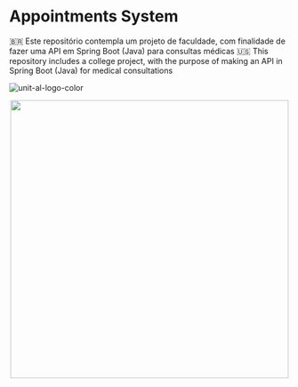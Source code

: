 # Appointments System
🇧🇷 Este repositório contempla um projeto de faculdade, com finalidade de fazer uma API em Spring Boot (Java) para consultas médicas
🇺🇸 This repository includes a college project, with the purpose of making an API in Spring Boot (Java) for medical consultations
<span align="center">
  
  ![unit-al-logo-color](https://github.com/danielCamara02/sistemaconsultas/assets/111463790/6b48b994-3aa8-4a81-a3fa-de98a2d9a67a)


</span>

<div align="center">
<img src="https://github.com/danielCamara02/sistemaconsultas/assets/111463790/edd36ddc-8153-47f8-9e7e-a8aed552fd34)" width="500px" />
</div>
